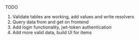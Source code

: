TODO

1. Validate tables are working, add values and write resolvers
2. Query data from and get on frontend
3. Add login functionality, jwt-token authentication
4. Add more valid data, build UI for items
